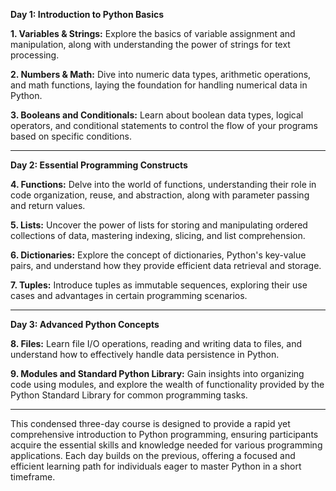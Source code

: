 **Day 1: Introduction to Python Basics**

**1. Variables & Strings:**
   Explore the basics of variable assignment and manipulation, along with understanding the power of strings for text processing.

**2. Numbers & Math:**
   Dive into numeric data types, arithmetic operations, and math functions, laying the foundation for handling numerical data in Python.

**3. Booleans and Conditionals:**
   Learn about boolean data types, logical operators, and conditional statements to control the flow of your programs based on specific conditions.

---

**Day 2: Essential Programming Constructs**

**4. Functions:**
   Delve into the world of functions, understanding their role in code organization, reuse, and abstraction, along with parameter passing and return values.

**5. Lists:**
   Uncover the power of lists for storing and manipulating ordered collections of data, mastering indexing, slicing, and list comprehension.

**6. Dictionaries:**
   Explore the concept of dictionaries, Python's key-value pairs, and understand how they provide efficient data retrieval and storage.

**7. Tuples:**
   Introduce tuples as immutable sequences, exploring their use cases and advantages in certain programming scenarios.

---

**Day 3: Advanced Python Concepts**

**8. Files:**
   Learn file I/O operations, reading and writing data to files, and understand how to effectively handle data persistence in Python.

**9. Modules and Standard Python Library:**
   Gain insights into organizing code using modules, and explore the wealth of functionality provided by the Python Standard Library for common programming tasks.

---

This condensed three-day course is designed to provide a rapid yet comprehensive introduction to Python programming, ensuring participants acquire the essential skills and knowledge needed for various programming applications. Each day builds on the previous, offering a focused and efficient learning path for individuals eager to master Python in a short timeframe.
